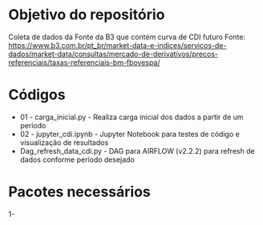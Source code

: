 # Objetivo do repositório

Coleta de dados da Fonte da B3 que contém curva de CDI futuro
Fonte: https://www.b3.com.br/pt_br/market-data-e-indices/servicos-de-dados/market-data/consultas/mercado-de-derivativos/precos-referenciais/taxas-referenciais-bm-fbovespa/

# Códigos 
* 01 - carga_inicial.py - Realiza carga inicial dos dados a partir de um período
* 02 - jupyter_cdi.ipynb - Jupyter Notebook para testes de código e visualização de resultados
* Dag_refresh_data_cdi.py - DAG para AIRFLOW (v2.2.2) para refresh de dados conforme período desejado

# Pacotes necessários

1- 